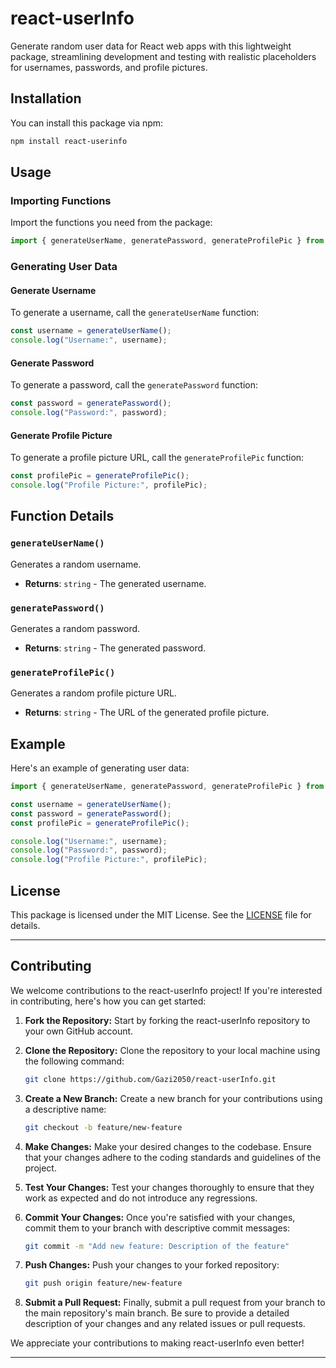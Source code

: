 # react-userInfo

Generate random user data for React web apps with this lightweight package, streamlining development and testing with realistic placeholders for usernames, passwords, and profile pictures.

## Installation

You can install this package via npm:

```bash
npm install react-userinfo
```

## Usage

### Importing Functions

Import the functions you need from the package:

```javascript
import { generateUserName, generatePassword, generateProfilePic } from 'user-data-generator-react';
```

### Generating User Data

#### Generate Username

To generate a username, call the `generateUserName` function:

```javascript
const username = generateUserName();
console.log("Username:", username);
```

#### Generate Password

To generate a password, call the `generatePassword` function:

```javascript
const password = generatePassword();
console.log("Password:", password);
```

#### Generate Profile Picture

To generate a profile picture URL, call the `generateProfilePic` function:

```javascript
const profilePic = generateProfilePic();
console.log("Profile Picture:", profilePic);
```

## Function Details

### `generateUserName()`

Generates a random username.

- **Returns**: `string` - The generated username.

### `generatePassword()`

Generates a random password.

- **Returns**: `string` - The generated password.

### `generateProfilePic()`

Generates a random profile picture URL.

- **Returns**: `string` - The URL of the generated profile picture.

## Example

Here's an example of generating user data:

```javascript
import { generateUserName, generatePassword, generateProfilePic } from 'user-data-generator-react';

const username = generateUserName();
const password = generatePassword();
const profilePic = generateProfilePic();

console.log("Username:", username);
console.log("Password:", password);
console.log("Profile Picture:", profilePic);
```

## License

This package is licensed under the MIT License. See the [LICENSE](LICENSE) file for details.

---

## Contributing

We welcome contributions to the react-userInfo project! If you're interested in contributing, here's how you can get started:

1. **Fork the Repository:** Start by forking the react-userInfo repository to your own GitHub account.

2. **Clone the Repository:** Clone the repository to your local machine using the following command:

   ```bash
   git clone https://github.com/Gazi2050/react-userInfo.git
   ```

3. **Create a New Branch:** Create a new branch for your contributions using a descriptive name:

   ```bash
   git checkout -b feature/new-feature
   ```

4. **Make Changes:** Make your desired changes to the codebase. Ensure that your changes adhere to the coding standards and guidelines of the project.

5. **Test Your Changes:** Test your changes thoroughly to ensure that they work as expected and do not introduce any regressions.

6. **Commit Your Changes:** Once you're satisfied with your changes, commit them to your branch with descriptive commit messages:

   ```bash
   git commit -m "Add new feature: Description of the feature"
   ```

7. **Push Changes:** Push your changes to your forked repository:

   ```bash
   git push origin feature/new-feature
   ```

8. **Submit a Pull Request:** Finally, submit a pull request from your branch to the main repository's main branch. Be sure to provide a detailed description of your changes and any related issues or pull requests.

We appreciate your contributions to making react-userInfo even better!

--- 
